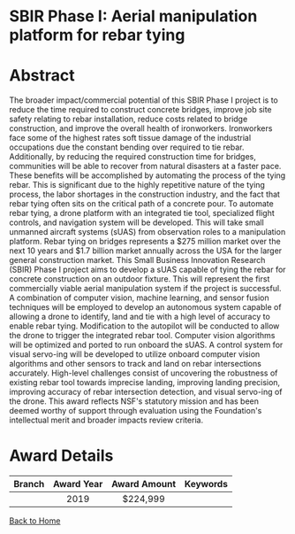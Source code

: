 
SBIR Phase I: Aerial manipulation platform for rebar tying
==========================================================

# Abstract


The broader impact/commercial potential of this SBIR Phase I project is to reduce the time required to construct concrete bridges, improve job site safety relating to rebar installation, reduce costs related to bridge construction, and improve the overall health of ironworkers. Ironworkers face some of the highest rates soft tissue damage of the industrial occupations due the constant bending over required to tie rebar. Additionally, by reducing the required construction time for bridges, communities will be able to recover from natural disasters at a faster pace. These benefits will be accomplished by automating the process of the tying rebar. This is significant due to the highly repetitive nature of the tying process, the labor shortages in the construction industry, and the fact that rebar tying often sits on the critical path of a concrete pour. To automate rebar tying, a drone platform with an integrated tie tool, specialized flight controls, and navigation system will be developed. This will take small unmanned aircraft systems (sUAS) from observation roles to a manipulation platform. Rebar tying on bridges represents a $275 million market over the next 10 years and $1.7 billion market annually across the USA for the larger general construction market. This Small Business Innovation Research (SBIR) Phase I project aims to develop a sUAS capable of tying the rebar for concrete construction on an outdoor fixture. This will represent the first commercially viable aerial manipulation system if the project is successful. A combination of computer vision, machine learning, and sensor fusion techniques will be employed to develop an autonomous system capable of allowing a drone to identify, land and tie with a high level of accuracy to enable rebar tying. Modification to the autopilot will be conducted to allow the drone to trigger the integrated rebar tool. Computer vision algorithms will be optimized and ported to run onboard the sUAS. A control system for visual servo-ing will be developed to utilize onboard computer vision algorithms and other sensors to track and land on rebar intersections accurately. High-level challenges consist of uncovering the robustness of existing rebar tool towards imprecise landing, improving landing precision, improving accuracy of rebar intersection detection, and visual servo-ing of the drone. This award reflects NSF's statutory mission and has been deemed worthy of support through evaluation using the Foundation's intellectual merit and broader impacts review criteria.  

# Award Details

|Branch|Award Year|Award Amount|Keywords|
| :---: | :---: | :---: | :---: |
||2019|$224,999||
  
  


[Back to Home](https://github.com/chrischow/dod_sbir_awards/Reports/JT/#491)
